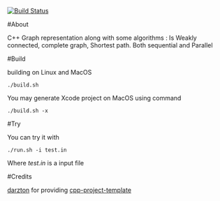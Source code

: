 [![Build Status](https://travis-ci.org/ayoubserti/Simple-Graph-Algorithms.svg?branch=master)](https://travis-ci.org/ayoubserti/Simple-Graph-Algorithms)

#About 

C++ Graph representation along with some algorithms : Is Weakly connected, complete graph, Shortest path. Both sequential and Parallel

#Build

building on Linux and MacOS

```
./build.sh 
```

You may generate Xcode project on MacOS using command
```
./build.sh -x
```

#Try

You can try it with

```
./run.sh -i test.in
```

Where *test.in* is a input file

#Credits

[darzton](https://github.com/dartzon) for providing [cpp-project-template](https://github.com/dartzon/cpp-project-template)
